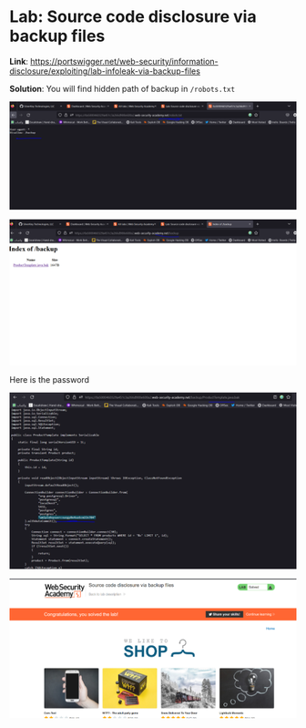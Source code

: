 # Lab: Source code disclosure via backup files

**Link**: https://portswigger.net/web-security/information-disclosure/exploiting/lab-infoleak-via-backup-files

**Solution**:
You will find hidden path of backup in `/robots.txt`

<p align="center" width="100%">
  <img src="image1.png" width="800" hight="500"/>
</p>

<p align="center" width="100%">
  <img src="image2.png" width="800" hight="500"/>
</p>

Here is the password

<p align="center" width="100%">
  <img src="image3.png" width="800" hight="500"/>
</p>

<p align="center" width="100%">
  <img src="image4.png" width="800" hight="500"/>
</p>
